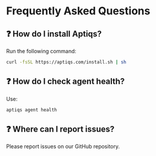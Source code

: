 
# Frequently Asked Questions

## ❓ How do I install Aptiqs?
Run the following command:
```bash
curl -fsSL https://aptiqs.com/install.sh | sh
```

## ❓ How do I check agent health?
Use:
```bash
aptiqs agent health
```

## ❓ Where can I report issues?
Please report issues on our GitHub repository.
